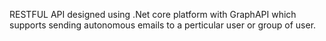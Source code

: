 RESTFUL API designed using .Net core platform with GraphAPI which supports sending autonomous emails to a perticular user or group of user. 
